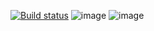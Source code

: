 [![Build status](https://ci.appveyor.com/api/projects/status/ar404kr2cjifebe7?svg=true)](https://ci.appveyor.com/project/KudrinSergey/replan-delivery)
![image](https://github.com/user-attachments/assets/e2acdee2-4793-4994-8a37-037c7a115c37)
![image](https://github.com/user-attachments/assets/033569e7-ad81-466e-b8e5-8b8d85be6abd)
